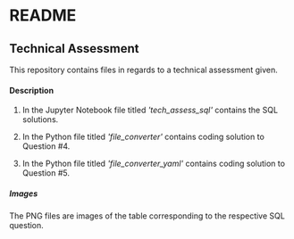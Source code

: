 # README



## Technical Assessment

This repository contains files in regards to a technical assessment given.


#### Description

1. In the Jupyter Notebook file titled *'tech_assess_sql'* contains the SQL solutions. 

2. In the Python file titled *'file_converter'* contains coding solution to Question #4.

3. In the Python file titled *'file_converter_yaml'* contains coding solution to Question #5.

##### Images

The PNG files are images of the table corresponding to the respective SQL question.
